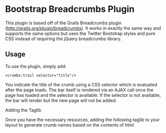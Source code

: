 Bootstrap Breadcrumbs Plugin
============================
This plugin is based off of the Grails Breadcrumbs plugin (http://grails.org/plugin/breadcrumbs). It works in exactly the same way 
and supports the same options but uses the Twitter Bootstrap styles and pure CSS instead of requiring the jQuery breadcrumbs library.

Usage
-----
To use the plugin, simply add:

    <crumbs:trail selector="title"/>

You indicate the title of the crumb using a CSS selector which is evaluated after the page loads. The bar itself is rendered via an AJAX
call once the page has loaded and the selector is available. If the selector is not available, the bar will render but the new page
will not be added.

Adding the Taglib

Once you have the necessary resources, adding the following taglib to your layout to generate crumb names based on the contents of html <title> elements:
    <crumbs:trail selector="title"/>

If you use a common element as the title of your crumbs for each page, for example a <title> element, you can specify this within your Config.groovy file by adding the following snippet:
    breadcrumbs.selector="title"

Feel free to make use of both methods. Breadcrumbs will use the in-page taglib defined element over the Config.groovy defined element when it exists. Any standard jquery-style selector should work in specifying the element to use for crumb naming.

Configuring Behavior
--------------------
Breadcrumbs offers several properties that can be defined in Config.groovy to alter it's default behavior. These are described as follows:

    breadcrumbs.home

By default the home icon in the crumb trail will forward to the grails.serverURL property. You can alter this location by defining the breadcrumbs.home property in Config.groovy
    breadcrumbs.selector

You can optionally specify a default selector to use in determining crumb names across all pages that contain the crumb trail. This can also be defined as described in Usage -> Adding the Taglib
    breadcrumbs.selectors

Soon to come
    breadcrumbs.crumbs.max

By default the crumb trail is limited to a maximum of 10 crumbs. If the number of crumbs exceeds this, the oldest crumb is dropped from the trail. You can alter the number of crumbs to allow before this cut off by defining the breadcrumbs.crumbs.max property in Config.groovy
    breadcrumbs.crumbs.showDuplicates

By default the crumb trail will not show duplicate crumbs. If a crumb is already in the crumb trail and you revisit the page represented by that crumb, it will reposition the crumb to the front of the crumb trail. By enabling the showing of duplicates, the original crumb is left in it's position while a new one is added to the front of the crumb trail.
    breadcrumbs.crumbs.maxNameLength

By default each crumb name does not have a maximum length. This can potentially result in lengthy crumb names which cause the crumb trail to expand to an undesirable width. Defining breadcrumbs.crumbs.maxNameLength will cause any crumb name in excess of said length to be truncated and appended with a "..." to indicate the truncation.
